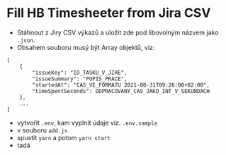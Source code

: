 # Fill HB Timesheeter from Jira CSV
 
- Stáhnout z Jiry CSV výkazů a uložit zde pod libovolným názvem jako `.json`.
- Obsahem souboru musý být Array objektů, viz: 
```
[
    {
        "issueKey": "ID_TASKU_V_JIRE",
        "issueSummary": "POPIS_PRACE",
        "startedAt": "CAS_VE_FORMATU 2021-08-31T09:26:00+02:00",
        "timeSpentSeconds": ODPRACOVANY_CAS_JAKO_INT_V_SEKUNDACH
    },
    ...
]
```
- vytvořit `.env`, kam vyplnit údaje viz. `.env.sample`
- v souboru `add.js` 
- spustit `yarn` a potom `yarn start` 
- tadá